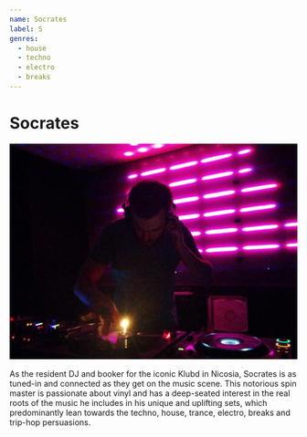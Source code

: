 ```yaml
---
name: Socrates
label: S
genres:
  - house
  - techno
  - electro
  - breaks
---
```


# Socrates

![](./assets/images/SOCRATES.jpg)

As the resident DJ and booker for the iconic Klubd in Nicosia, Socrates is as tuned-in and connected as they get on the music scene. This notorious spin master is passionate about vinyl and has a deep-seated interest in the real roots of the music he includes in his unique and uplifting sets, which predominantly lean towards the techno, house, trance, electro, breaks and trip-hop persuasions.
